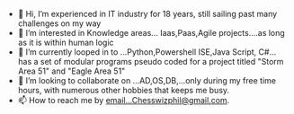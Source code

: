 - 👋 Hi, I’m experienced in IT industry for 18 years, still sailing past many challenges on my way 
- 👀 I’m interested in Knowledge areas... Iaas,Paas,Agile projects....as long as it is within human logic
- 🌱 I’m currently looped in to ...Python,Powershell ISE,Java Script, C#... has a set of modular programs pseudo coded for a project titled "Storm Area 51" and "Eagle Area 51"
- 💞️ I’m looking to collaborate on ...AD,OS,DB,...only during my free time hours, with numerous other hobbies that keeps me busy.
- 📫 How to reach me by email...Chesswizphil@gmail.com.

<!---
Drift2win/Drift2win is a ✨ special ✨ repository because its `README.md` (this file) appears on your GitHub profile.
You can click the Preview link to take a look at your changes.
--->
